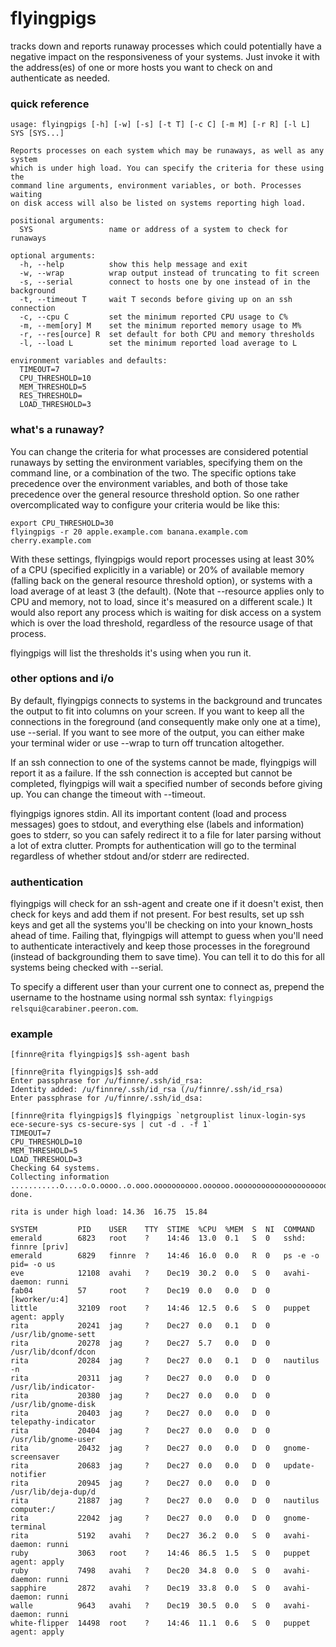 flyingpigs
==========
tracks down and reports runaway processes which could potentially have a negative impact on the responsiveness of your systems. Just invoke it with the address(es) of one or more hosts you want to check on and authenticate as needed.

### quick reference ###
```
usage: flyingpigs [-h] [-w] [-s] [-t T] [-c C] [-m M] [-r R] [-l L] SYS [SYS...]

Reports processes on each system which may be runaways, as well as any system
which is under high load. You can specify the criteria for these using the
command line arguments, environment variables, or both. Processes waiting
on disk access will also be listed on systems reporting high load.

positional arguments:
  SYS                 name or address of a system to check for runaways

optional arguments:
  -h, --help          show this help message and exit
  -w, --wrap          wrap output instead of truncating to fit screen
  -s, --serial        connect to hosts one by one instead of in the background
  -t, --timeout T     wait T seconds before giving up on an ssh connection
  -c, --cpu C         set the minimum reported CPU usage to C%
  -m, --mem[ory] M    set the minimum reported memory usage to M%
  -r, --res[ource] R  set default for both CPU and memory thresholds
  -l, --load L        set the minimum reported load average to L

environment variables and defaults:
  TIMEOUT=7
  CPU_THRESHOLD=10
  MEM_THRESHOLD=5
  RES_THRESHOLD=
  LOAD_THRESHOLD=3
```

### what's a runaway? ###
You can change the criteria for what processes are considered potential runaways by setting the environment variables, specifying them on the command line, or a combination of the two. The specific options take precedence over the environment variables, and both of those take precedence over the general resource threshold option. So one rather overcomplicated way to configure your criteria would be like this:
```
export CPU_THRESHOLD=30
flyingpigs -r 20 apple.example.com banana.example.com cherry.example.com
```
With these settings, flyingpigs would report processes using at least 30% of a CPU (specified explicitly in a variable) or 20% of available memory (falling back on the general resource threshold option), or systems with a load average of at least 3 (the default). (Note that --resource applies only to CPU and memory, not to load, since it's measured on a different scale.) It would also report any process which is waiting for disk access on a system which is over the load threshold, regardless of the resource usage of that process.

flyingpigs will list the thresholds it's using when you run it.

### other options and i/o ###
By default, flyingpigs connects to systems in the background and truncates the output to fit into columns on your screen. If you want to keep all the connections in the foreground (and consequently make only one at a time), use --serial. If you want to see more of the output, you can either make your terminal wider or use --wrap to turn off truncation altogether.

If an ssh connection to one of the systems cannot be made, flyingpigs will report it as a failure. If the ssh connection is accepted but cannot be completed, flyingpigs will wait a specified number of seconds before giving up. You can change the timeout with --timeout.

flyingpigs ignores stdin. All its important content (load and process messages) goes to stdout, and everything else (labels and information) goes to stderr, so you can safely redirect it to a file for later parsing without a lot of extra clutter. Prompts for authentication will go to the terminal regardless of whether stdout and/or stderr are redirected.

### authentication ###
flyingpigs will check for an ssh-agent and create one if it doesn't exist, then check for keys and add them if not present. For best results, set up ssh keys and get all the systems you'll be checking on into your known_hosts ahead of time. Failing that, flyingpigs will attempt to guess when you'll need to authenticate interactively and keep those processes in the foreground (instead of backgrounding them to save time). You can tell it to do this for all systems being checked with --serial.

To specify a different user than your current one to connect as, prepend the username to the hostname using normal ssh syntax: `flyingpigs relsqui@carabiner.peeron.com`.

### example ###
```
[finnre@rita flyingpigs]$ ssh-agent bash

[finnre@rita flyingpigs]$ ssh-add
Enter passphrase for /u/finnre/.ssh/id_rsa: 
Identity added: /u/finnre/.ssh/id_rsa (/u/finnre/.ssh/id_rsa)
Enter passphrase for /u/finnre/.ssh/id_dsa: 

[finnre@rita flyingpigs]$ flyingpigs `netgrouplist linux-login-sys ece-secure-sys cs-secure-sys | cut -d . -f 1`
TIMEOUT=7
CPU_THRESHOLD=10  
MEM_THRESHOLD=5  
LOAD_THRESHOLD=3  
Checking 64 systems.  
Collecting information ...........o....o.o.oooo..o.ooo.oooooooooo.oooooo.ooooooooooooooooooooooooooooo.ooooo...o..o.o done.  
  
rita is under high load: 14.36  16.75  15.84  
  
SYSTEM         PID    USER    TTY  STIME  %CPU  %MEM  S  NI  COMMAND  
emerald        6823   root    ?    14:46  13.0  0.1   S  0   sshd: finnre [priv]
emerald        6829   finnre  ?    14:46  16.0  0.0   R  0   ps -e -o pid= -o us
eve            12108  avahi   ?    Dec19  30.2  0.0   S  0   avahi-daemon: runni
fab04          57     root    ?    Dec19  0.0   0.0   D  0   [kworker/u:4]  
little         32109  root    ?    14:46  12.5  0.6   S  0   puppet agent: apply
rita           20241  jag     ?    Dec27  0.0   0.1   D  0   /usr/lib/gnome-sett
rita           20278  jag     ?    Dec27  5.7   0.0   D  0   /usr/lib/dconf/dcon
rita           20284  jag     ?    Dec27  0.0   0.1   D  0   nautilus -n  
rita           20311  jag     ?    Dec27  0.0   0.0   D  0   /usr/lib/indicator-
rita           20380  jag     ?    Dec27  0.0   0.0   D  0   /usr/lib/gnome-disk
rita           20403  jag     ?    Dec27  0.0   0.0   D  0   telepathy-indicator
rita           20404  jag     ?    Dec27  0.0   0.0   D  0   /usr/lib/gnome-user
rita           20432  jag     ?    Dec27  0.0   0.0   D  0   gnome-screensaver  
rita           20683  jag     ?    Dec27  0.0   0.0   D  0   update-notifier  
rita           20945  jag     ?    Dec27  0.0   0.0   D  0   /usr/lib/deja-dup/d
rita           21887  jag     ?    Dec27  0.0   0.0   D  0   nautilus computer:/
rita           22042  jag     ?    Dec27  0.0   0.0   D  0   gnome-terminal  
rita           5192   avahi   ?    Dec27  36.2  0.0   S  0   avahi-daemon: runni
ruby           3063   root    ?    14:46  86.5  1.5   S  0   puppet agent: apply
ruby           7498   avahi   ?    Dec20  34.8  0.0   S  0   avahi-daemon: runni
sapphire       2872   avahi   ?    Dec19  33.8  0.0   S  0   avahi-daemon: runni
walle          9643   avahi   ?    Dec19  30.5  0.0   S  0   avahi-daemon: runni
white-flipper  14498  root    ?    14:46  11.1  0.6   S  0   puppet agent: apply
```
